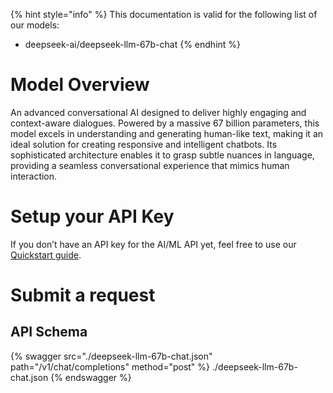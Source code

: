 [#references:start]: <> ({ "template": "openapi" })
{% hint style="info" %}
This documentation is valid for the following list of our models:
* deepseek-ai/deepseek-llm-67b-chat
{% endhint %}

# Model Overview
An advanced conversational AI designed to deliver highly engaging and context-aware dialogues. Powered by a massive 67 billion parameters, this model excels in understanding and generating human-like text, making it an ideal solution for creating responsive and intelligent chatbots. Its sophisticated architecture enables it to grasp subtle nuances in language, providing a seamless conversational experience that mimics human interaction.

# Setup your API Key
If you don’t have an API key for the AI/ML API yet, feel free to use our [Quickstart guide](https://docs.aimlapi.com/quickstart/setting-up).

# Submit a request
## API Schema
{% swagger src="./deepseek-llm-67b-chat.json" path="/v1/chat/completions" method="post" %}
./deepseek-llm-67b-chat.json
{% endswagger %}


[#references:end]: <> ({})